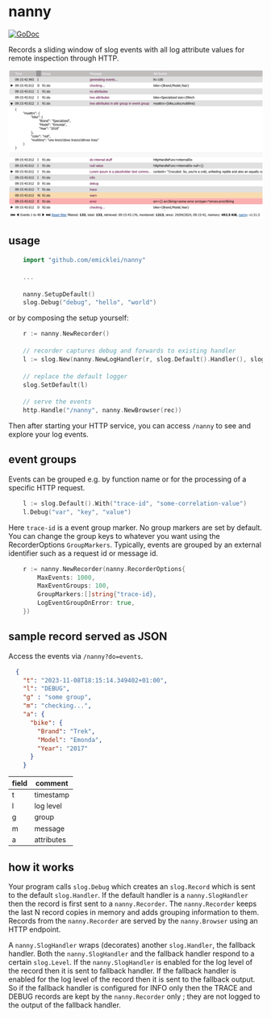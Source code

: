 # nanny

[![GoDoc](https://pkg.go.dev/badge/github.com/emicklei/nanny)](https://pkg.go.dev/github.com/emicklei/nanny)

Records a sliding window of slog events with all log attribute values for remote inspection through HTTP.

![browser snapshot](./examples/screenshot.png "Example events")

## usage

```go
	import "github.com/emicklei/nanny"

	...

	nanny.SetupDefault()
	slog.Debug("debug", "hello", "world")
```

or by composing the setup yourself:


```go
	r := nanny.NewRecorder()

	// recorder captures debug and forwards to existing handler
	l := slog.New(nanny.NewLogHandler(r, slog.Default().Handler(), slog.LevelDebug)) // or nanny.LevelTrace
	
	// replace the default logger
	slog.SetDefault(l)

	// serve the events
	http.Handle("/nanny", nanny.NewBrowser(rec))
```

Then after starting your HTTP service, you can access `/nanny` to see and explore your log events.
 

## event groups

Events can be grouped e.g. by function name or for the processing of a specific HTTP request.

```go
	l := slog.Default().With("trace-id", "some-correlation-value")
	l.Debug("var", "key", "value")
```

Here `trace-id` is a event group marker.
No group markers are set by default.
You can change the group keys to whatever you want using the RecorderOptions `GroupMarkers`.
Typically, events are grouped by an external identifier such as a request id or message id.

```go
	r := nanny.NewRecorder(nanny.RecorderOptions{
		MaxEvents: 1000,
		MaxEventGroups: 100,
		GroupMarkers:[]string{"trace-id},
		LogEventGroupOnError: true,
	})
```
 
## sample record served as JSON

Access the events via `/nanny?do=events`.

```json
  {
    "t": "2023-11-08T18:15:14.349402+01:00",
    "l": "DEBUG",
    "g" : "some group", 
    "m": "checking...", 
    "a": {
      "bike": {
		"Brand": "Trek",
      	"Model": "Emonda",
      	"Year": "2017"
	  }
    }
```
|field|comment|
|-|-|
|t|timestamp|
|l|log level|
|g|group|
|m|message|  
|a|attributes|

## how it works

Your program calls `slog.Debug` which creates an `slog.Record` which is sent to the default `slog.Handler`.
If the default handler is a `nanny.SlogHandler` then the record is first sent to a `nanny.Recorder`.
The `nanny.Recorder` keeps the last N record copies in memory and adds grouping information to them.
Records from the `nanny.Recorder` are served by the `nanny.Browser` using an HTTP endpoint.

A `nanny.SlogHandler` wraps (decorates) another `slog.Handler`, the fallback handler.
Both the `nanny.SlogHandler` and the fallback handler respond to a certain `slog.Level`.
If the `nanny.SlogHandler` is enabled for the log level of the record then it is sent to fallback handler.
If the fallback handler is enabled for the log level of the record then it is sent to the fallback output.
So if the fallback handler is configured for INFO only then the TRACE and DEBUG records are kept by the `nanny.Recorder` only ; they are not logged to the output of the fallback handler.
